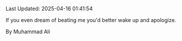Last Updated: 2025-04-16 01:41:54

If you even dream of beating me you'd better wake up and apologize.

By Muhammad Ali